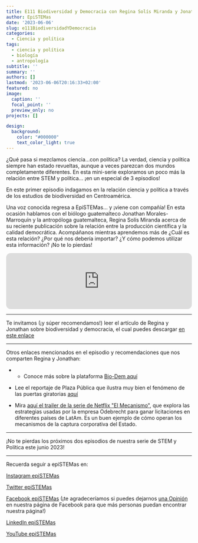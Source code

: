 ```yaml
---
title: E111 Biodiversidad y Democracia con Regina Solís Miranda y Jonathan Morales-Marroquín
author: EpiSTEMas
date: '2023-06-06'
slug: e111BiodiversidadYDemocracia
categories:
  - Ciencia y política
tags:
  - ciencia y política
  - biología
  - antropología
subtitle: ''
summary: ''
authors: []
lastmod: '2023-06-06T20:16:33+02:00'
featured: no
image:
  caption: ''
  focal_point: ''
  preview_only: no
projects: []

design:
  background:
    color: "#000000"
    text_color_light: true
---
```



¿Qué pasa si mezclamos ciencia…con política? La verdad, ciencia y política siempre han estado revueltas, aunque a veces parezcan dos mundos completamente diferentes. En esta mini-serie exploramos un poco más la relación entre STEM y política… ¡en un especial de 3 episodios! 

En este primer episodio indagamos en la relación ciencia y política a través de los estudios de biodiversidad en Centroamérica. 

Una voz conocida regresa a EpiSTEMas… y ¡viene con compañía! En esta ocasión hablamos con el biólogo guatemalteco Jonathan Morales-Marroquín y la antropóloga guatemalteca, Regina Solís Miranda acerca de su reciente publicación sobre la relación entre la producción científica y la calidad democrática. Acompáñanos mientras aprendemos más de ¿Cuál es esta relación? ¿Por qué nos debería importar? ¿Y cómo podemos utilizar esta información? ¡No te lo pierdas!

<iframe style="border-radius:12px" src="https://open.spotify.com/embed/episode/0sn662QxCsOx8wxXK4J8KI?utm_source=generator&theme=0" width="100%" height="152" frameBorder="0" allowfullscreen="" allow="autoplay; clipboard-write; encrypted-media; fullscreen; picture-in-picture" loading="lazy"></iframe>

- - - - -

Te invitamos (¡y súper recomendamos!) leer el artículo de Regina y Jonathan sobre biodiversidad y democracia, el cual puedes descargar [en este enlace](https://www.frontiersin.org/articles/10.3389/frma.2022.898818/full)

- - - - -

Otros enlaces mencionados en el episodio y recomendaciones que nos comparten Regina y Jonathan:

- - Conoce más sobre la plataforma [Bio-Dem aquí](https://onlinelibrary.wiley.com/doi/full/10.1111/jbi.14256)

- Lee el reportaje de Plaza Pública que ilustra muy bien el fenómeno de las puertas giratorias [aquí](https://www.plazapublica.com.gt/content/empresarios-con-poder-58-instancias-del-estado-en-las-que-las-camaras-tienen-voz-y-voto)


- Mira [aquí el trailer de la serie de Netflix "El Mecanismo"](https://youtu.be/rXg9diXxlFk), que explora las estrategias usadas por la empresa Odebrecht para ganar licitaciones en diferentes países de LatAm. Es un buen ejemplo de cómo operan los mecanismos de la captura corporativa del Estado.

- - - - -

¡No te pierdas los próximos dos episodios de nuestra serie de STEM y Política este junio 2023!

- - - - -

Recuerda seguir a epiSTEMas en:

[Instagram epiSTEMas](https://www.instagram.com/epistemas/)  

[Twitter epiSTEMas](https://twitter.com/epiSTEMas_Pod)

[Facebook epiSTEMas](https://www.facebook.com/epiSTEMasPod) (¡te agradeceríamos si puedes dejarnos [una Opinión](https://www.facebook.com/epiSTEMasPod/reviews/) en nuestra página de Facebook para que más personas puedan encontrar nuestra página!)

[LinkedIn epiSTEMas](https://www.linkedin.com/company/epistemas-podcast/)

[YouTube epiSTEMas](https://www.youtube.com/@epistemaspodcast)